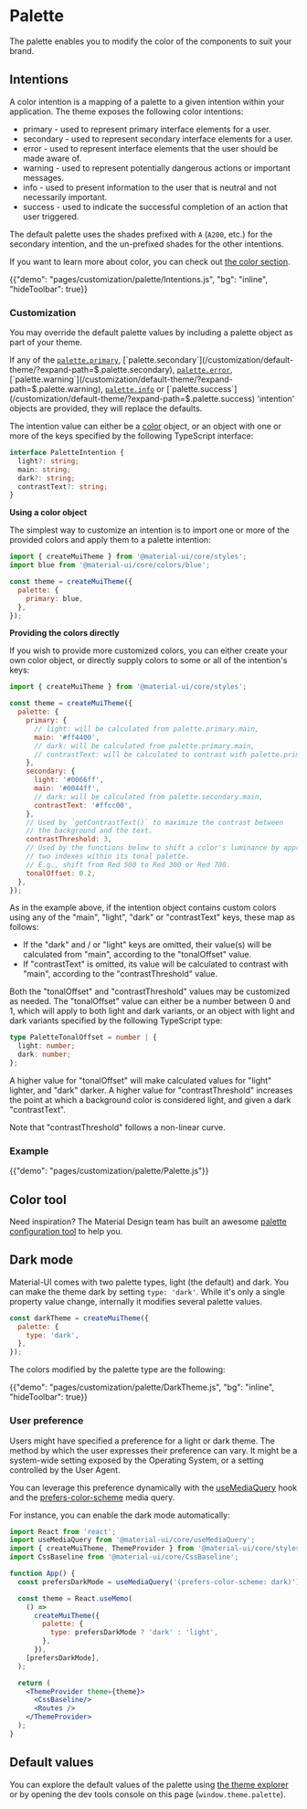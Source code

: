 # Palette

<p class="description">The palette enables you to modify the color of the components to suit your brand.</p>

## Intentions

A color intention is a mapping of a palette to a given intention within your application.
The theme exposes the following color intentions:

- primary - used to represent primary interface elements for a user.
- secondary - used to represent secondary interface elements for a user.
- error - used to represent interface elements that the user should be made aware of.
- warning - used to represent potentially dangerous actions or important messages.
- info - used to present information to the user that is neutral and not necessarily important.
- success - used to indicate the successful completion of an action that user triggered.

The default palette uses the shades prefixed with `A` (`A200`, etc.) for the secondary intention,
and the un-prefixed shades for the other intentions.

If you want to learn more about color, you can check out [the color section](/customization/color/).

{{"demo": "pages/customization/palette/Intentions.js", "bg": "inline", "hideToolbar": true}}

### Customization

You may override the default palette values by including a palette object as part of your theme.

If any of the [`palette.primary`](/customization/default-theme/?expand-path=$.palette.primary),
[`palette.secondary`](/customization/default-theme/?expand-path=$.palette.secondary),
[`palette.error`](/customization/default-theme/?expand-path=$.palette.error),
[`palette.warning`](/customization/default-theme/?expand-path=$.palette.warning),
[`palette.info`](/customization/default-theme/?expand-path=$.palette.info) or
[`palette.success`](/customization/default-theme/?expand-path=$.palette.success)
'intention' objects are provided, they will replace the defaults.

The intention value can either be a [color](/customization/color/) object, or an object with one or more of the keys specified by the following TypeScript interface:

```ts
interface PaletteIntention {
  light?: string;
  main: string;
  dark?: string;
  contrastText?: string;
}
```

**Using a color object**

The simplest way to customize an intention is to import one or more of the provided colors
and apply them to a palette intention:

```js
import { createMuiTheme } from '@material-ui/core/styles';
import blue from '@material-ui/core/colors/blue';

const theme = createMuiTheme({
  palette: {
    primary: blue,
  },
});
```

**Providing the colors directly**

If you wish to provide more customized colors, you can either create your own color object,
or directly supply colors to some or all of the intention's keys:

```js
import { createMuiTheme } from '@material-ui/core/styles';

const theme = createMuiTheme({
  palette: {
    primary: {
      // light: will be calculated from palette.primary.main,
      main: '#ff4400',
      // dark: will be calculated from palette.primary.main,
      // contrastText: will be calculated to contrast with palette.primary.main
    },
    secondary: {
      light: '#0066ff',
      main: '#0044ff',
      // dark: will be calculated from palette.secondary.main,
      contrastText: '#ffcc00',
    },
    // Used by `getContrastText()` to maximize the contrast between
    // the background and the text.
    contrastThreshold: 3,
    // Used by the functions below to shift a color's luminance by approximately
    // two indexes within its tonal palette.
    // E.g., shift from Red 500 to Red 300 or Red 700.
    tonalOffset: 0.2,
  },
});
```

As in the example above, if the intention object contains custom colors using any of the
"main", "light", "dark" or "contrastText" keys, these map as follows:

- If the "dark" and / or "light" keys are omitted, their value(s) will be calculated from "main",
  according to the "tonalOffset" value.
- If "contrastText" is omitted, its value will be calculated to contrast with "main",
  according to the "contrastThreshold" value.

Both the "tonalOffset" and "contrastThreshold" values may be customized as needed.
The "tonalOffset" value can either be a number between 0 and 1, which will apply to both light and dark variants, or an object with light and dark variants specified by the following TypeScript type:

```ts
type PaletteTonalOffset = number | {
  light: number;
  dark: number;
};
```

A higher value for "tonalOffset" will make calculated values for "light" lighter, and "dark" darker.
A higher value for "contrastThreshold" increases the point at which a background color is considered
light, and given a dark "contrastText".

Note that "contrastThreshold" follows a non-linear curve.

### Example

{{"demo": "pages/customization/palette/Palette.js"}}

## Color tool

Need inspiration? The Material Design team has built an awesome [palette configuration tool](/customization/color/#color-tool) to help you.

## Dark mode

Material-UI comes with two palette types, light (the default) and dark.
You can make the theme dark by setting `type: 'dark'`.
While it's only a single property value change, internally it modifies several palette values.

```js
const darkTheme = createMuiTheme({
  palette: {
    type: 'dark',
  },
});
```

The colors modified by the palette type are the following:

{{"demo": "pages/customization/palette/DarkTheme.js", "bg": "inline", "hideToolbar": true}}

### User preference

Users might have specified a preference for a light or dark theme.
The method by which the user expresses their preference can vary. It might be a system-wide setting exposed by the Operating System, or a setting controlled by the User Agent.

You can leverage this preference dynamically with the [useMediaQuery](/components/use-media-query/) hook and the [prefers-color-scheme](https://developer.mozilla.org/en-US/docs/Web/CSS/@media/prefers-color-scheme) media query.

For instance, you can enable the dark mode automatically:

```jsx
import React from 'react';
import useMediaQuery from '@material-ui/core/useMediaQuery';
import { createMuiTheme, ThemeProvider } from '@material-ui/core/styles';
import CssBaseline from '@material-ui/core/CssBaseline';

function App() {
  const prefersDarkMode = useMediaQuery('(prefers-color-scheme: dark)');

  const theme = React.useMemo(
    () =>
      createMuiTheme({
        palette: {
          type: prefersDarkMode ? 'dark' : 'light',
        },
      }),
    [prefersDarkMode],
  );

  return (
    <ThemeProvider theme={theme}>
      <CssBaseline/>
      <Routes />
    </ThemeProvider>
  );
}
```

## Default values

You can explore the default values of the palette using [the theme explorer](/customization/default-theme/?expand-path=$.palette) or by opening the dev tools console on this page (`window.theme.palette`).
